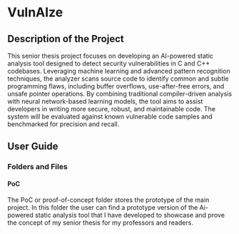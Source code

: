 # VulnAIze

## Description of the Project

This senior thesis project focuses on developing an AI-powered static analysis tool designed to detect security vulnerabilities in C and C++ codebases. Leveraging machine learning and advanced pattern recognition techniques, the analyzer scans source code to identify common and subtle programming flaws, including buffer overflows, use-after-free errors, and unsafe pointer operations. By combining traditional compiler-driven analysis with neural network-based learning models, the tool aims to assist developers in writing more secure, robust, and maintainable code. The system will be evaluated against known vulnerable code samples and benchmarked for precision and recall.

## User Guide

### Folders and Files

#### PoC

The PoC or proof-of-concept folder stores the prototype of the main project. In this folder the user can find a prototype version of the Ai-powered static analysis tool that I have developed to showcase and prove the concept of my senior thesis for my professors and readers.